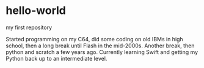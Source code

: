 # hello-world
my first repository

Started programming on my C64, did some coding on old IBMs in high school, then a long break until Flash in the mid-2000s. Another break, then python and scratch a few years ago. Currently learning Swift and getting my Python back up to an intermediate level.
